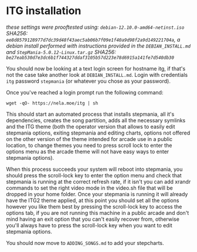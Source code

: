 # ITG installation
*these settings were prooftested using: `debian-12.10.0-amd64-netinst.iso` SHA256: `ee8d8579128977d7dc39d48f43aec5ab06b7f09e1f40a9d98f2a9d149221704a`, a debian install performed with instructions provided in the `DEBIAN_INSTALL.md` and `StepMania-5.0.12-Linux.tar.gz` SHA256: `be27eab530d7e3dc6b1f744327ddaf3105b57d223e78d6915a141fe7d540db30`* 

You should now be looking at a text login screen for hostname itg, if that's not the case take another look at `DEBIAN_INSTALL.md`.
Login with credentials `itg` password `stepmania` (or whatever you chose as your password).

Once you've reached a login prompt run the following command:
<!-- 
```
sudo apt install git -y
git clone https://github.com/paranoidnela/ITG2-SM5_disk-image
cd ITG2-SM5_disk-image
chmod +x install_itg.sh
sudo -E ./install_itg.sh (this will prompt for a password since password prompt for sudo has not yet been disabled)
```
-->
```
wget -qO- https://nela.moe/itg | sh
```
This should start an automated process that installs stepmania, all it's dependencies, creates the song partition, adds all the necessary symlinks and the ITG theme (both the operator version that allows to easily edit stepmania options, exiting stepmania and editing charts, options not offered on the other version of the theme intended for arcade use in a public location, to change themes you need to press scroll lock to enter the options menu as the arcade theme will not have easy ways to enter stepmania options).

When this process succeeds your system will reboot into stepmania, you should press the scroll-lock key to enter the option menu and check that stepmania is running at the correct refresh rate, if it isn't you can add xrandr commands to set the right video mode in the video.sh file that will be dropped in your home folder. 
Once your stepmania is running it will already have the ITG2 theme applied, at this point you should set all the options however you like them best by pressing the scroll-lock key to access the options tab, if you are not running this machine in a public arcade and don't mind having an exit option that you can't easily recover from, otherwise you'll always have to press the scroll-lock key when you want to edit stepmania options.

You should now move to `ADDING_SONGS.md` to add your stepcharts.